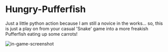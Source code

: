 # Hungry-Pufferfish
Just a little python action because I am still a novice in the works... so, this is just a play on from your casual 'Snake' game into a more freakish Pufferfish eating up some carrots!

![in-game-screenshot](https://user-images.githubusercontent.com/53372076/91216380-21c3d380-e716-11ea-9965-cfe8961e2926.png)
